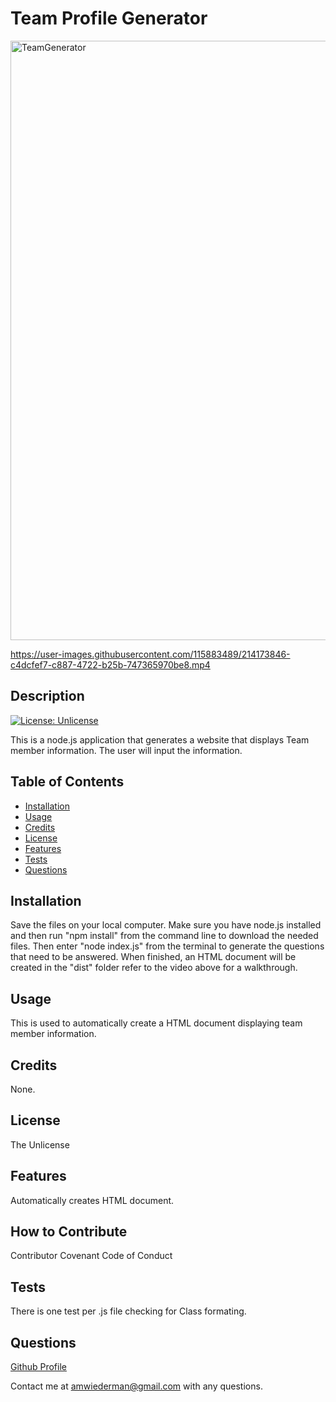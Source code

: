 # Team Profile Generator

<img width="959" alt="TeamGenerator" src="https://user-images.githubusercontent.com/115883489/214174590-5eee1816-5ba5-4cf4-8b4b-8c8e58f22982.PNG">

https://user-images.githubusercontent.com/115883489/214173846-c4dcfef7-c887-4722-b25b-747365970be8.mp4



## Description
[![License: Unlicense](https://img.shields.io/badge/license-Unlicense-blue.svg)](http://unlicense.org/)

This is a node.js application that generates a website that displays Team member information. The user will input the information.
## Table of Contents 

- [Installation](#installation)
- [Usage](#usage)
- [Credits](#credits)
- [License](#license)
- [Features](#features)
- [Tests](#tests)
- [Questions](#questions)

## Installation
Save the files on your local computer. Make sure you have node.js installed and then run "npm install" from the command line to download the needed files. Then enter "node index.js" from the terminal to generate the questions that need to be answered. When finished, an HTML document will be created in the "dist" folder refer to the video above for a walkthrough. 
## Usage
This is used to automatically create a HTML document displaying team member information.
## Credits
None.
## License
The Unlicense
## Features
Automatically creates HTML document.
## How to Contribute

Contributor Covenant Code of Conduct

## Tests
There is one test per .js file checking for Class formating.

## Questions
[Github Profile](https://github.com/AlexWiederman)

Contact me at amwiederman@gmail.com with any questions.
